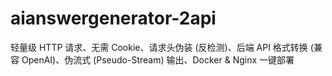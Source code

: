 # aianswergenerator-2api
轻量级 HTTP 请求、无需 Cookie、请求头伪装 (反检测)、后端 API 格式转换 (兼容 OpenAI)、伪流式 (Pseudo-Stream) 输出、Docker &amp; Nginx 一键部署
